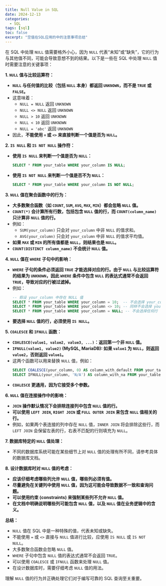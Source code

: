 ```yaml
---
title: Null Value in SQL
date: 2024-12-13
categories:
  - SQL
tags: [sql]
toc: false
excerpt: "空值在SQL应用的中的注意事项总结"
---
```


在 SQL 中处理 `NULL` 值需要格外小心，因为 `NULL` 代表“未知”或“缺失”，它的行为与其他值不同，可能会导致意想不到的结果。以下是一些在 SQL 中处理 `NULL` 值时需要注意的关键事项：

**1. `NULL` 值与比较运算符：**

   - **`NULL` 与任何值的比较（包括 `NULL` 本身）都返回 `UNKNOWN`，而不是 `TRUE` 或 `FALSE`。**
   - 这意味着：
      - `NULL = NULL`  返回 `UNKNOWN`
      - `NULL <> NULL` 返回 `UNKNOWN`
      - `NULL > 10`  返回 `UNKNOWN`
      - `NULL < 10`  返回 `UNKNOWN`
      - `NULL = 'abc'` 返回 `UNKNOWN`
   - 因此，**不能使用 `=` 或 `<>` 来直接判断一个值是否为 `NULL`。**

**2. `IS NULL` 和 `IS NOT NULL` 操作符：**

   - **使用 `IS NULL` 来判断一个值是否为 `NULL`：**
      ```sql
      SELECT * FROM your_table WHERE your_column IS NULL;
      ```
   - **使用 `IS NOT NULL` 来判断一个值是否不为 `NULL`：**
      ```sql
      SELECT * FROM your_table WHERE your_column IS NOT NULL;
      ```

**3. `NULL` 值在聚合函数中的行为：**

   - **大多数聚合函数（如 `COUNT`, `SUM`, `AVG`, `MAX`, `MIN`）都会忽略 `NULL` 值。**
   - **`COUNT(*)` 会计算所有行数，包括包含 `NULL` 值的行，而 `COUNT(column_name)` 只计算非 `NULL` 值的行。**
   - 例如：
     - `SUM(your_column)` 只会对 `your_column` 中非 `NULL` 的值求和。
     - `AVG(your_column)` 只会对 `your_column` 中非 `NULL` 的值求平均值。
   - **如果 `MAX` 或 `MIN` 的所有值都是 `NULL`，则结果也是 `NULL`。**
   - **`COUNT(DISTINCT column_name)` 不会统计 `NULL` 值。**

**4. `NULL` 值在 `WHERE` 子句中的影响：**

   - **`WHERE` 子句的条件必须返回 `TRUE` 才能选择对应的行。由于 `NULL` 与比较运算符的结果为 `UNKNOWN`，因此 `WHERE` 条件中包含 `NULL` 的表达式通常不会返回 `TRUE`，导致对应的行被过滤掉。**
   - 例如：
      ```sql
      -- 假设 your_column 中存在 NULL 值
      SELECT * FROM your_table WHERE your_column = 10;  -- 不会选择 your_column 为 NULL 的行
      SELECT * FROM your_table WHERE your_column <> 10; -- 同样不会选择 your_column 为 NULL 的行
      SELECT * FROM your_table WHERE your_column = NULL; -- 不会选择任何行
      ```
   - **要选择 `NULL` 值的行，必须使用 `IS NULL`。**

**5. `COALESCE` 和 `IFNULL` 函数：**

   - **`COALESCE(value1, value2, value3, ...)`：返回第一个非 `NULL` 值。**
   - **`IFNULL(value1, value2)` (MySQL, MariaDB): 如果 `value1` 为 `NULL`，则返回 `value2`，否则返回 `value1`。**
   - 这两个函数可以用来替换 `NULL` 值，例如：
      ```sql
      SELECT COALESCE(your_column, 0) AS column_with_default FROM your_table; -- 将 NULL 替换为 0
      SELECT IFNULL(your_column, 'N/A') AS column_with_na FROM your_table; -- 将 NULL 替换为 'N/A'
      ```
   - **`COALESCE` 更通用，因为它接受多个参数。**

**6. `NULL` 值在连接操作中的影响：**

   - **`JOIN` 操作默认情况下会排除连接列中包含 `NULL` 值的行。**
   - **可以使用 `LEFT JOIN`, `RIGHT JOIN` 或 `FULL OUTER JOIN` 来包含 `NULL` 值相关的行。**
   - 例如，如果两个表连接的列中存在 `NULL` 值，`INNER JOIN` 将会排除这些行，而 `LEFT JOIN` 会保留左表的行，右表不匹配的行则填充为 `NULL`。

**7. 数据库特定的 `NULL` 值处理：**

   - 不同的数据库系统可能在某些细节上对 `NULL` 值的处理有所不同，请参考具体的数据库文档。

**8. 设计数据库时对 `NULL` 值的考虑：**

   - **应该仔细考虑哪些列允许 `NULL` 值，哪些列必须有值。**
   - **尽量避免在关键列中使用 `NULL` 值，因为这可能会导致数据不一致和查询问题。**
   - **可以使用约束 (constraints) 来强制某些列不允许 `NULL` 值。**
   - **在文档中明确说明哪些列可能包含 `NULL` 值，以及 `NULL` 值在业务逻辑中的含义。**

**总结：**

- `NULL` 值在 SQL 中是一种特殊的值，代表未知或缺失。
- 不能使用 `=` 或 `<>` 直接与 `NULL` 值进行比较，应使用 `IS NULL` 或 `IS NOT NULL`。
- 大多数聚合函数会忽略 `NULL` 值。
- `WHERE` 子句中包含 `NULL` 值的表达式通常不会返回 `TRUE`。
- 可以使用 `COALESCE` 或 `IFNULL` 函数来处理 `NULL` 值。
- 在设计数据库时，需要仔细考虑 `NULL` 值的用法。

理解 `NULL` 值的行为并正确处理它们对于编写可靠的 SQL 查询至关重要。

